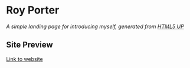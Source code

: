 # Roy Porter
_A simple landing page for introducing myself, generated from [HTML5 UP](https://html5up.net/)_

## Site Preview
[Link to website](https://rhoiyds.github.io/royporter.info/)

